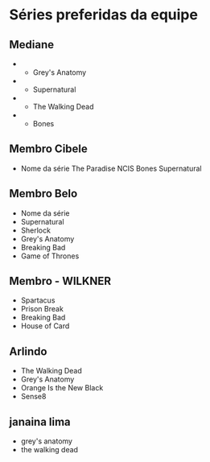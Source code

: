 # Séries preferidas da equipe 

## Mediane
* - Grey's Anatomy
* - Supernatural
* - The Walking Dead 
* - Bones

## Membro Cibele
* Nome da série
The Paradise
NCIS
Bones
Supernatural

## Membro Belo
* Nome da série
* Supernatural 
* Sherlock 
* Grey's Anatomy 
* Breaking Bad 
* Game of Thrones

## Membro - WILKNER
* Spartacus
* Prison Break
* Breaking Bad
* House of Card

## Arlindo
* The Walking Dead
* Grey's Anatomy
* Orange Is the New Black
*  Sense8

## janaina lima
* grey's anatomy
* the walking dead
